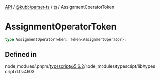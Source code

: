 [API](../../../../../packages.md) / [@kubb/parser-ts](../../../index.md) / [ts](../index.md) / AssignmentOperatorToken

# AssignmentOperatorToken

```ts
type AssignmentOperatorToken: Token<AssignmentOperator>;
```

## Defined in

node\_modules/.pnpm/typescript@5.6.2/node\_modules/typescript/lib/typescript.d.ts:4903
